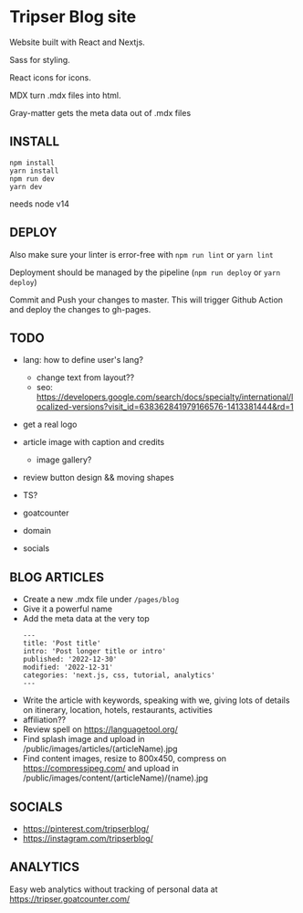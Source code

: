 # Tripser Blog site

Website built with React and Nextjs.

Sass for styling.

React icons for icons.

MDX turn .mdx files into html.

Gray-matter gets the meta data out of .mdx files

## INSTALL

```
npm install
yarn install
npm run dev
yarn dev
```

needs node v14

## DEPLOY

Also make sure your linter is error-free with `npm run lint` or `yarn lint`

Deployment should be managed by the pipeline (`npm run deploy` or `yarn deploy`)

Commit and Push your changes to master.
This will trigger Github Action and deploy the changes to gh-pages.

## TODO

- lang: how to define user's lang?
  - change text from layout??
  - seo: https://developers.google.com/search/docs/specialty/international/localized-versions?visit_id=638362841979166576-1413381444&rd=1
- get a real logo

- article image with caption and credits
  - image gallery?

- review button design && moving shapes

- TS?

- goatcounter
- domain
- socials

## BLOG ARTICLES

- Create a new .mdx file under `/pages/blog`
- Give it a powerful name
- Add the meta data at the very top
  ```
  ---
  title: 'Post title'
  intro: 'Post longer title or intro'
  published: '2022-12-30'
  modified: '2022-12-31'
  categories: 'next.js, css, tutorial, analytics'
  ---
  ```
- Write the article with keywords, speaking with we, giving lots of details on itinerary, location, hotels, restaurants, activities
- affiliation??
- Review spell on https://languagetool.org/
- Find splash image and upload in  /public/images/articles/(articleName).jpg
- Find content images, resize to 800x450, compress on https://compressjpeg.com/ and upload in /public/images/content/(articleName)/(name).jpg

## SOCIALS

- https://pinterest.com/tripserblog/
- https://instagram.com/tripserblog/

## ANALYTICS

Easy web analytics without tracking of personal data at https://tripser.goatcounter.com/
